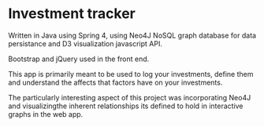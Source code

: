 # Investment tracker

Written in Java using Spring 4, using Neo4J NoSQL graph database for data persistance and D3 visualization javascript API.

Bootstrap and jQuery used in the front end.

This app is primarily meant to be used to log your investments, define them and understand the affects that factors have on your investments.

The particularly interesting aspect of this project was incorporating Neo4J and visualizingthe inherent relationships its defined to hold in interactive graphs in the web app.
